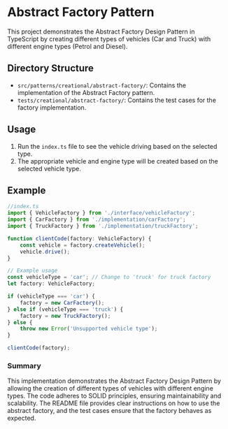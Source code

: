 # Abstract Factory Pattern

This project demonstrates the Abstract Factory Design Pattern in TypeScript by creating different types of vehicles (Car and Truck) with different engine types (Petrol and Diesel).

## Directory Structure
- `src/patterns/creational/abstract-factory/`: Contains the implementation of the Abstract Factory pattern.
- `tests/creational/abstract-factory/`: Contains the test cases for the factory implementation.

## Usage
1. Run the `index.ts` file to see the vehicle driving based on the selected type.
2. The appropriate vehicle and engine type will be created based on the selected vehicle type.

## Example
```ts
//index.ts
import { VehicleFactory } from './interface/vehicleFactory';
import { CarFactory } from './implementation/carFactory';
import { TruckFactory } from './implementation/truckFactory';

function clientCode(factory: VehicleFactory) {
    const vehicle = factory.createVehicle();
    vehicle.drive();
}

// Example usage
const vehicleType = 'car'; // Change to 'truck' for truck factory
let factory: VehicleFactory;

if (vehicleType === 'car') {
    factory = new CarFactory();
} else if (vehicleType === 'truck') {
    factory = new TruckFactory();
} else {
    throw new Error('Unsupported vehicle type');
}

clientCode(factory);
```

### Summary
This implementation demonstrates the Abstract Factory Design Pattern by allowing the creation of different types of vehicles with different engine types. The code adheres to SOLID principles, ensuring maintainability and scalability. The README file provides clear instructions on how to use the abstract factory, and the test cases ensure that the factory behaves as expected.
